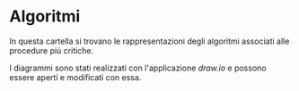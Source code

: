 # Algoritmi

In questa cartella si trovano le rappresentazioni degli algoritmi associati
alle procedure più critiche.

I diagrammi sono stati realizzati con l'applicazione *draw.io* e possono
essere aperti e modificati con essa.